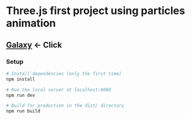 # Three.js first project using particles animation

## [Galaxy](https://svitlanatsupryk-jul18.github.io/Galaxy/) <- Click

### Setup

``` bash
# Install dependencies (only the first time)
npm install

# Run the local server at localhost:8080
npm run dev

# Build for production in the dist/ directory
npm run build
```
